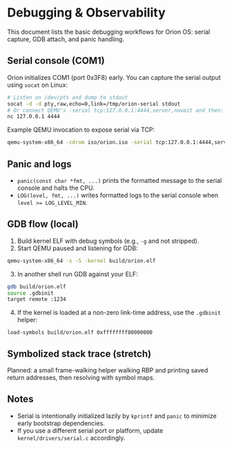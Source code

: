 # Debugging & Observability

This document lists the basic debugging workflows for Orion OS: serial capture, GDB attach, and panic handling.

## Serial console (COM1)
Orion initializes COM1 (port 0x3F8) early. You can capture the serial output using `socat` on Linux:

```bash
# Listen on /dev/pts and dump to stdout
socat -d -d pty,raw,echo=0,link=/tmp/orion-serial stdout
# Or connect QEMU's -serial tcp:127.0.0.1:4444,server,nowait and then:
nc 127.0.0.1 4444
```

Example QEMU invocation to expose serial via TCP:

```bash
qemu-system-x86_64 -cdrom iso/orion.iso -serial tcp:127.0.0.1:4444,server,nowait
```

## Panic and logs
- `panic(const char *fmt, ...)` prints the formatted message to the serial console and halts the CPU.
- `LOG(level, fmt, ...)` writes formatted logs to the serial console when `level >= LOG_LEVEL_MIN`.

## GDB flow (local)
1. Build kernel ELF with debug symbols (e.g., `-g` and not stripped).
2. Start QEMU paused and listening for GDB:

```bash
qemu-system-x86_64 -s -S -kernel build/orion.elf
```

3. In another shell run GDB against your ELF:

```bash
gdb build/orion.elf
source .gdbinit
target remote :1234
```

4. If the kernel is loaded at a non-zero link-time address, use the `.gdbinit` helper:

```
load-symbols build/orion.elf 0xffffffff80000000
```

## Symbolized stack trace (stretch)
Planned: a small frame-walking helper walking RBP and printing saved return addresses, then resolving with symbol maps.


## Notes
- Serial is intentionally initialized lazily by `kprintf` and `panic` to minimize early bootstrap dependencies.
- If you use a different serial port or platform, update `kernel/drivers/serial.c` accordingly.
